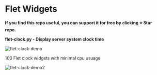 # Flet Widgets

**If you find this repo useful, you can support it for free by clicking ⭐ Star repo.**

**flet-clock.py - Display server system clock time**

![flet-clock-demo](https://user-images.githubusercontent.com/11970940/191777334-7e8f202b-faf6-4000-836b-46de4828726a.gif)

100 Flet clock widgets with minimal cpu usuage

![flet-clock-demo2](https://user-images.githubusercontent.com/11970940/191879200-1e0aedc8-4925-48af-8500-e031ac59f840.gif)
